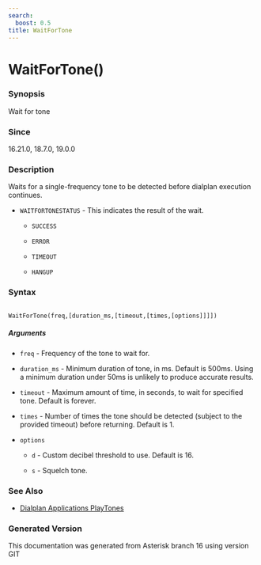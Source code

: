 ```yaml
---
search:
  boost: 0.5
title: WaitForTone
---
```


# WaitForTone()

### Synopsis

Wait for tone

### Since

16.21.0, 18.7.0, 19.0.0

### Description

Waits for a single-frequency tone to be detected before dialplan execution continues.<br>


* `WAITFORTONESTATUS` - This indicates the result of the wait.<br>

    * `SUCCESS`

    * `ERROR`

    * `TIMEOUT`

    * `HANGUP`

### Syntax


```

WaitForTone(freq,[duration_ms,[timeout,[times,[options]]]])
```
##### Arguments


* `freq` - Frequency of the tone to wait for.<br>

* `duration_ms` - Minimum duration of tone, in ms. Default is 500ms. Using a minimum duration under 50ms is unlikely to produce accurate results.<br>

* `timeout` - Maximum amount of time, in seconds, to wait for specified tone. Default is forever.<br>

* `times` - Number of times the tone should be detected (subject to the provided timeout) before returning. Default is 1.<br>

* `options`

    * `d` - Custom decibel threshold to use. Default is 16.<br>


    * `s` - Squelch tone.<br>


### See Also

* [Dialplan Applications PlayTones](/Asterisk_16_Documentation/API_Documentation/Dialplan_Applications/PlayTones)


### Generated Version

This documentation was generated from Asterisk branch 16 using version GIT 